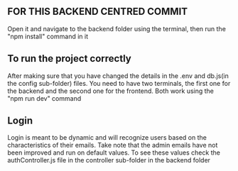 ## FOR THIS BACKEND CENTRED COMMIT
Open it and navigate to the backend folder using the terminal, then run the "npm install" command in it

## To run the project correctly
After making sure that you have changed the details in the .env and db.js(in the config sub-folder) files. You need to have two terminals, the first one for the backend and the second one for the frontend. Both work using the "npm run dev" command

## Login
Login is meant to be dynamic and will recognize users based on the characteristics of their emails. Take note that the admin emails have not been improved and run on default values. To see these values check the authController.js file in the controller sub-folder in the backend folder
